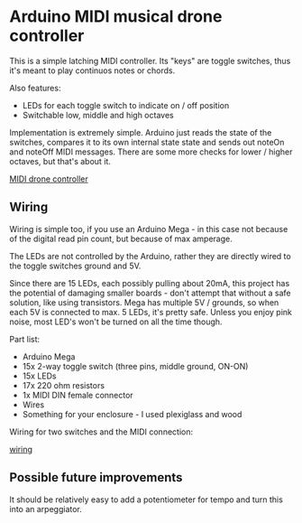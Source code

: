 # Arduino MIDI musical drone controller

This is a simple latching MIDI controller. Its "keys" are toggle switches, thus it's meant to play continuos notes or chords.

Also features:
* LEDs for each toggle switch to indicate on / off position
* Switchable low, middle and high octaves

Implementation is extremely simple. Arduino just reads the state of the switches, compares it to its own internal state state and sends out noteOn and noteOff MIDI messages. There are some more checks for lower / higher octaves, but that's about it.

[MIDI drone controller](controller.png)

## Wiring

Wiring is simple too, if you use an Arduino Mega - in this case not because of the digital read pin count, but because of max amperage.

The LEDs are not controlled by the Arduino, rather they are directly wired to the toggle switches ground and 5V. 

Since there are 15 LEDs, each possibly pulling about 20mA, this project has the potential of damaging smaller boards - don't attempt that without a safe solution, like using transistors. Mega has multiple 5V / grounds, so when each 5V is connected to max. 5 LEDs, it's pretty safe. Unless you enjoy pink noise, most LED's won't be turned on all the time though.

Part list:

* Arduino Mega
* 15x 2-way toggle switch (three pins, middle ground, ON-ON)
* 15x LEDs
* 17x 220 ohm resistors
* 1x MIDI DIN female connector
* Wires
* Something for your enclosure - I used plexiglass and wood

Wiring for two switches and the MIDI connection:

[wiring](wiring.png)

## Possible future improvements

It should be relatively easy to add a potentiometer for tempo and turn this into an arpeggiator.